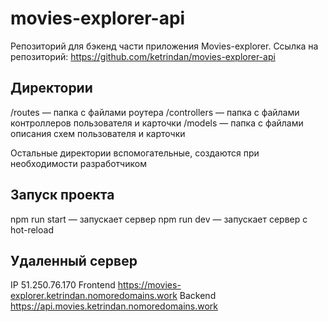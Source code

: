 # movies-explorer-api
Репозиторий для бэкенд части приложения Movies-explorer.
Ссылка на репозиторий: https://github.com/ketrindan/movies-explorer-api
## Директории
/routes — папка с файлами роутера
/controllers — папка с файлами контроллеров пользователя и карточки
/models — папка с файлами описания схем пользователя и карточки

Остальные директории вспомогательные, создаются при необходимости разработчиком

## Запуск проекта
npm run start — запускает сервер
npm run dev — запускает сервер с hot-reload

## Удаленный сервер
IP 51.250.76.170 
Frontend https://movies-explorer.ketrindan.nomoredomains.work 
Backend https://api.movies.ketrindan.nomoredomains.work
